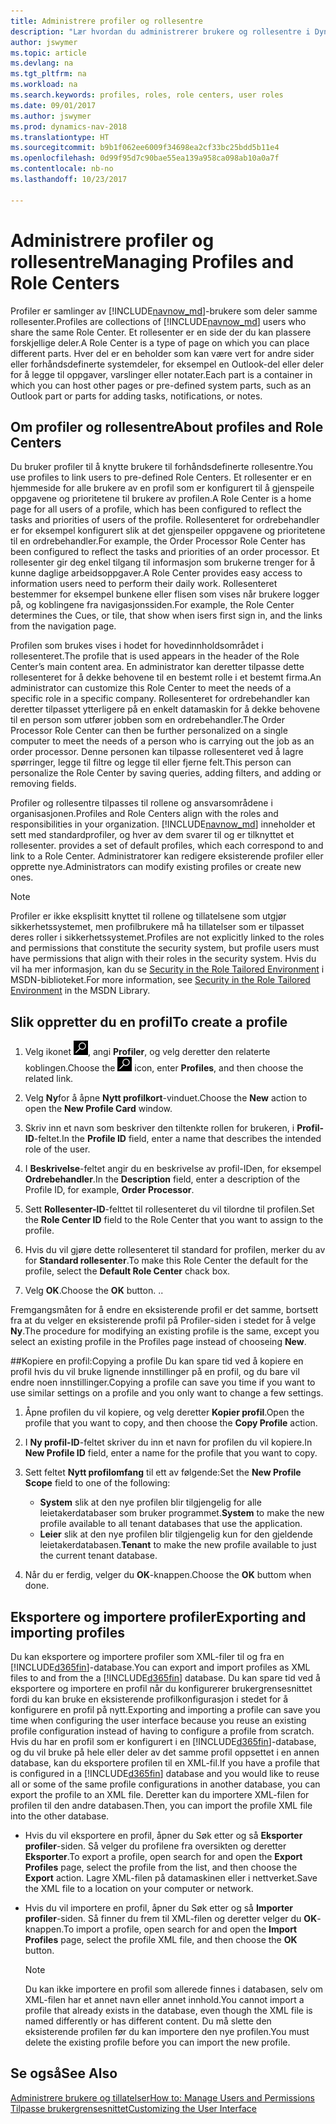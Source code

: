 ```yaml
---
title: Administrere profiler og rollesentre
description: "Lær hvordan du administrerer brukere og rollesentre i Dynamics NAV."
author: jswymer
ms.topic: article
ms.devlang: na
ms.tgt_pltfrm: na
ms.workload: na
ms.search.keywords: profiles, roles, role centers, user roles
ms.date: 09/01/2017
ms.author: jswymer
ms.prod: dynamics-nav-2018
ms.translationtype: HT
ms.sourcegitcommit: b9b1f062ee6009f34698ea2cf33bc25bdd5b11e4
ms.openlocfilehash: 0d99f95d7c90bae55ea139a958ca098ab10a0a7f
ms.contentlocale: nb-no
ms.lasthandoff: 10/23/2017

---
```

# <a name="managing-profiles-and-role-centers"></a><span data-ttu-id="68b73-103">Administrere profiler og rollesentre</span><span class="sxs-lookup"><span data-stu-id="68b73-103">Managing Profiles and Role Centers</span></span>
<span data-ttu-id="68b73-104">Profiler er samlinger av [!INCLUDE[navnow_md](includes/navnow_md.md)]-brukere som deler samme rollesenter.</span><span class="sxs-lookup"><span data-stu-id="68b73-104">Profiles are collections of [!INCLUDE[navnow_md](includes/navnow_md.md)] users who share the same Role Center.</span></span> <span data-ttu-id="68b73-105">Et rollesenter er en side der du kan plassere forskjellige deler.</span><span class="sxs-lookup"><span data-stu-id="68b73-105">A Role Center is a type of page on which you can place different parts.</span></span> <span data-ttu-id="68b73-106">Hver del er en beholder som kan være vert for andre sider eller forhåndsdefinerte systemdeler, for eksempel en Outlook-del eller deler for å legge til oppgaver, varslinger eller notater.</span><span class="sxs-lookup"><span data-stu-id="68b73-106">Each part is a container in which you can host other pages or pre-defined system parts, such as an Outlook part or parts for adding tasks, notifications, or notes.</span></span>  

## <a name="about-profiles-and-role-centers"></a><span data-ttu-id="68b73-107">Om profiler og rollesentre</span><span class="sxs-lookup"><span data-stu-id="68b73-107">About profiles and Role Centers</span></span>
<span data-ttu-id="68b73-108">Du bruker profiler til å knytte brukere til forhåndsdefinerte rollesentre.</span><span class="sxs-lookup"><span data-stu-id="68b73-108">You use profiles to link users to pre-defined Role Centers.</span></span> <span data-ttu-id="68b73-109">Et rollesenter er en hjemmeside for alle brukere av en profil som er konfigurert til å gjenspeile oppgavene og prioritetene til brukere av profilen.</span><span class="sxs-lookup"><span data-stu-id="68b73-109">A Role Center is a home page for all users of a profile, which has been configured to reflect the tasks and priorities of users of the profile.</span></span> <span data-ttu-id="68b73-110">Rollesenteret for ordrebehandler er for eksempel konfigurert slik at det gjenspeiler oppgavene og prioritetene til en ordrebehandler.</span><span class="sxs-lookup"><span data-stu-id="68b73-110">For example, the Order Processor Role Center has been configured to reflect the tasks and priorities of an order processor.</span></span> <span data-ttu-id="68b73-111">Et rollesenter gir deg enkel tilgang til informasjon som brukerne trenger for å kunne daglige arbeidsoppgaver.</span><span class="sxs-lookup"><span data-stu-id="68b73-111">A Role Center provides easy access to information users need to perform their daily work.</span></span> <span data-ttu-id="68b73-112">Rollesenteret bestemmer for eksempel bunkene eller flisen som vises når brukere logger på, og koblingene fra navigasjonssiden.</span><span class="sxs-lookup"><span data-stu-id="68b73-112">For example, the Role Center determines the Cues, or tile, that show when isers first sign in, and the links from the navigation page.</span></span>

<span data-ttu-id="68b73-113">Profilen som brukes vises i hodet for hovedinnholdsområdet i rollesenteret.</span><span class="sxs-lookup"><span data-stu-id="68b73-113">The profile that is used appears in the header of the Role Center’s main content area.</span></span> <span data-ttu-id="68b73-114">En administrator kan deretter tilpasse dette rollesenteret for å dekke behovene til en bestemt rolle i et bestemt firma.</span><span class="sxs-lookup"><span data-stu-id="68b73-114">An administrator can customize this Role Center to meet the needs of a specific role in a specific company.</span></span> <span data-ttu-id="68b73-115">Rollesenteret for ordrebehandler kan deretter tilpasset ytterligere på en enkelt datamaskin for å dekke behovene til en person som utfører jobben som en ordrebehandler.</span><span class="sxs-lookup"><span data-stu-id="68b73-115">The Order Processor Role Center can then be further personalized on a single computer to meet the needs of a person who is carrying out the job as an order processor.</span></span> <span data-ttu-id="68b73-116">Denne personen kan tilpasse rollesenteret ved å lagre spørringer, legge til filtre og legge til eller fjerne felt.</span><span class="sxs-lookup"><span data-stu-id="68b73-116">This person can personalize the Role Center by saving queries, adding filters, and adding or removing fields.</span></span>

<span data-ttu-id="68b73-117">Profiler og rollesentre tilpasses til rollene og ansvarsområdene i organisasjonen.</span><span class="sxs-lookup"><span data-stu-id="68b73-117">Profiles and Role Centers align with the roles and responsibilities in your organization.</span></span> [!INCLUDE[navnow_md](includes/navnow_md.md)]<span data-ttu-id="68b73-118"> inneholder et sett med standardprofiler, og hver av dem svarer til og er tilknyttet et rollesenter.</span><span class="sxs-lookup"><span data-stu-id="68b73-118"> provides a set of default profiles, which each correspond to and link to a Role Center.</span></span> <span data-ttu-id="68b73-119">Administratorer kan redigere eksisterende profiler eller opprette nye.</span><span class="sxs-lookup"><span data-stu-id="68b73-119">Administrators can modify existing profiles or create new ones.</span></span>  
  
> [!NOTE]  
>  <span data-ttu-id="68b73-120">Profiler er ikke eksplisitt knyttet til rollene og tillatelsene som utgjør sikkerhetssystemet, men profilbrukere må ha tillatelser som er tilpasset deres roller i sikkerhetssystemet.</span><span class="sxs-lookup"><span data-stu-id="68b73-120">Profiles are not explicitly linked to the roles and permissions that constitute the security system, but profile users must have permissions that align with their roles in the security system.</span></span> <span data-ttu-id="68b73-121">Hvis du vil ha mer informasjon, kan du se [Security in the Role Tailored Environment](http://go.microsoft.com/fwlink?LinkId=147633) i MSDN-biblioteket.</span><span class="sxs-lookup"><span data-stu-id="68b73-121">For more information, see [Security in the Role Tailored Environment](http://go.microsoft.com/fwlink?LinkId=147633) in the MSDN Library.</span></span> 

## <a name="to-create-a-profile"></a><span data-ttu-id="68b73-122">Slik oppretter du en profil</span><span class="sxs-lookup"><span data-stu-id="68b73-122">To create a profile</span></span>
1.  <span data-ttu-id="68b73-123">Velg ikonet ![Søk etter side eller rapport](media/ui-search/search_small.png "Søk etter side eller rapport"), angi **Profiler**, og velg deretter den relaterte koblingen.</span><span class="sxs-lookup"><span data-stu-id="68b73-123">Choose the ![Search for Page or Report](media/ui-search/search_small.png "Search for Page or Report icon") icon, enter **Profiles**, and then choose the related link.</span></span>  
  
2.  <span data-ttu-id="68b73-124">Velg **Ny**for å åpne **Nytt profilkort**-vinduet.</span><span class="sxs-lookup"><span data-stu-id="68b73-124">Choose the **New** action to open the **New Profile Card** window.</span></span>  
  
3.  <span data-ttu-id="68b73-125">Skriv inn et navn som beskriver den tiltenkte rollen for brukeren, i **Profil-ID**-feltet.</span><span class="sxs-lookup"><span data-stu-id="68b73-125">In the **Profile ID** field, enter a name that describes the intended role of the user.</span></span>  
  
4.  <span data-ttu-id="68b73-126">I **Beskrivelse**-feltet angir du en beskrivelse av profil-IDen, for eksempel **Ordrebehandler**.</span><span class="sxs-lookup"><span data-stu-id="68b73-126">In the **Description** field, enter a description of the Profile ID, for example, **Order Processor**.</span></span>  
  
5.  <span data-ttu-id="68b73-127">Sett **Rollesenter-ID**-felttet til rollesenteret du vil tilordne til profilen.</span><span class="sxs-lookup"><span data-stu-id="68b73-127">Set the **Role Center ID** field to the Role Center that you want to assign to the profile.</span></span>  
  
6.  <span data-ttu-id="68b73-128">Hvis du vil gjøre dette rollesenteret til standard for profilen, merker du av for **Standard rollesenter**.</span><span class="sxs-lookup"><span data-stu-id="68b73-128">To make this Role Center the default for the profile, select the **Default Role Center** chack box.</span></span>  
  
7.  <span data-ttu-id="68b73-129">Velg **OK**.</span><span class="sxs-lookup"><span data-stu-id="68b73-129">Choose the **OK** button.</span></span> <span data-ttu-id="68b73-130">.</span><span class="sxs-lookup"><span data-stu-id="68b73-130">.</span></span>  
  
<span data-ttu-id="68b73-131">Fremgangsmåten for å endre en eksisterende profil er det samme, bortsett fra at du velger en eksisterende profil på Profiler-siden i stedet for å velge **Ny**.</span><span class="sxs-lookup"><span data-stu-id="68b73-131">The procedure for modifying an existing profile is the same, except you select an existing profile in the Profiles page instead of chooseing **New**.</span></span>  


##<a name="copying-a-profile"></a><span data-ttu-id="68b73-132">Kopiere en profil:</span><span class="sxs-lookup"><span data-stu-id="68b73-132">Copying a profile</span></span> 
<span data-ttu-id="68b73-133">Du kan spare tid ved å kopiere en profil hvis du vil bruke lignende innstillinger på en profil, og du bare vil endre noen innstillinger.</span><span class="sxs-lookup"><span data-stu-id="68b73-133">Copying a profile can save you time if you want to use similar settings on a profile and you only want to change a few settings.</span></span>

1.  <span data-ttu-id="68b73-134">Åpne profilen du vil kopiere, og velg deretter **Kopier profil**.</span><span class="sxs-lookup"><span data-stu-id="68b73-134">Open the profile that you want to copy, and then choose the **Copy Profile** action.</span></span>

2.  <span data-ttu-id="68b73-135">I **Ny profil-ID**-feltet skriver du inn et navn for profilen du vil kopiere.</span><span class="sxs-lookup"><span data-stu-id="68b73-135">In **New Profile ID** field, enter a name for the profile that you want to copy.</span></span> 

3.  <span data-ttu-id="68b73-136">Sett feltet **Nytt profilomfang** til ett av følgende:</span><span class="sxs-lookup"><span data-stu-id="68b73-136">Set the **New Profile Scope** field to one of the following:</span></span>

    - <span data-ttu-id="68b73-137">**System** slik at den nye profilen blir tilgjengelig for alle leietakerdatabaser som bruker programmet.</span><span class="sxs-lookup"><span data-stu-id="68b73-137">**System** to make the new profile available to all tenant databases that use the application.</span></span>
    - <span data-ttu-id="68b73-138">**Leier** slik at den nye profilen blir tilgjengelig kun for den gjeldende leietakerdatabasen.</span><span class="sxs-lookup"><span data-stu-id="68b73-138">**Tenant** to make the new profile available to just the current tenant database.</span></span> 
4. <span data-ttu-id="68b73-139">Når du er ferdig, velger du **OK**-knappen.</span><span class="sxs-lookup"><span data-stu-id="68b73-139">Choose the **OK** buttom when done.</span></span>

## <span data-ttu-id="68b73-140"><a name="ExportImportProfile"></a>Eksportere og importere profiler</span><span class="sxs-lookup"><span data-stu-id="68b73-140"><a name="ExportImportProfile"></a>Exporting and importing profiles</span></span>

<span data-ttu-id="68b73-141">Du kan eksportere og importere profiler som XML-filer til og fra en [!INCLUDE[d365fin](includes/d365fin_md.md)]-database.</span><span class="sxs-lookup"><span data-stu-id="68b73-141">You can export and import profiles as XML files to and from the a [!INCLUDE[d365fin](includes/d365fin_md.md)] database.</span></span> <span data-ttu-id="68b73-142">Du kan spare tid ved å eksportere og importere en profil når du konfigurerer brukergrensesnittet fordi du kan bruke en eksisterende profilkonfigurasjon i stedet for å konfigurere en profil på nytt.</span><span class="sxs-lookup"><span data-stu-id="68b73-142">Exporting and importing a profile can save you time when configuring the user interface because you reuse an existing profile configuration instead of having to configure a profile from scratch.</span></span> <span data-ttu-id="68b73-143">Hvis du har en profil som er konfigurert i en [!INCLUDE[d365fin](includes/d365fin_md.md)]-database, og du vil bruke på hele eller deler av det samme profil oppsettet i en annen database, kan du eksportere profilen til en XML-fil.</span><span class="sxs-lookup"><span data-stu-id="68b73-143">If you have a profile that is configured in a [!INCLUDE[d365fin](includes/d365fin_md.md)] database and you would like to reuse all or some of the same profile configurations in another database, you can export the profile to an XML file.</span></span> <span data-ttu-id="68b73-144">Deretter kan du importere XML-filen for profilen til den andre databasen.</span><span class="sxs-lookup"><span data-stu-id="68b73-144">Then, you can import the profile XML file into the other database.</span></span>

-   <span data-ttu-id="68b73-145">Hvis du vil eksportere en profil, åpner du Søk etter og så **Eksporter profiler**-siden. Så velger du profilene fra oversikten og deretter **Eksporter**.</span><span class="sxs-lookup"><span data-stu-id="68b73-145">To export a profile, open search for and open the **Export Profiles** page, select the profile from the list, and then choose the **Export** action.</span></span> <span data-ttu-id="68b73-146">Lagre XML-filen på datamaskinen eller i nettverket.</span><span class="sxs-lookup"><span data-stu-id="68b73-146">Save the XML file to a location on your computer or network.</span></span> 
  
-   <span data-ttu-id="68b73-147">Hvis du vil importere en profil, åpner du Søk etter og så **Importer profiler**-siden. Så finner du frem til XML-filen og deretter velger du **OK**-knappen.</span><span class="sxs-lookup"><span data-stu-id="68b73-147">To import a profile, open search for and open the **Import Profiles** page, select the profile XML file, and then choose the **OK** button.</span></span> 

    > [!NOTE]  
    >  <span data-ttu-id="68b73-148">Du kan ikke importere en profil som allerede finnes i databasen, selv om XML-filen har et annet navn eller annet innhold.</span><span class="sxs-lookup"><span data-stu-id="68b73-148">You cannot import a profile that already exists in the database, even though the XML file is named differently or has different content.</span></span> <span data-ttu-id="68b73-149">Du må slette den eksisterende profilen før du kan importere den nye profilen.</span><span class="sxs-lookup"><span data-stu-id="68b73-149">You must delete the existing profile before you can import the new profile.</span></span> 



## <a name="see-also"></a><span data-ttu-id="68b73-150">Se også</span><span class="sxs-lookup"><span data-stu-id="68b73-150">See Also</span></span>  
[<span data-ttu-id="68b73-151">Administrere brukere og tillatelser</span><span class="sxs-lookup"><span data-stu-id="68b73-151">How to: Manage Users and Permissions</span></span>](ui-how-users-permissions.md)  
[<span data-ttu-id="68b73-152">Tilpasse brukergrensesnittet</span><span class="sxs-lookup"><span data-stu-id="68b73-152">Customizing the User Interface</span></span>](ui-customizing-overview.md)   
<!--[Security Overview](../Security%20Overview.md)-->

